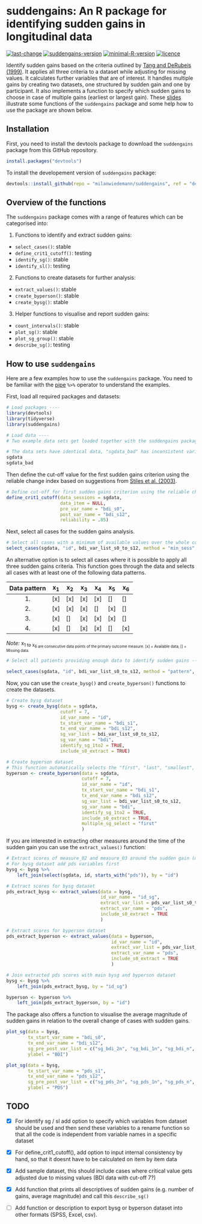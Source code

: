 # suddengains: An R package for identifying sudden gains in longitudinal data
[![last-change](https://img.shields.io/badge/Last%20change-2018--10--27-brightgreen.svg)](https://github.com/milanwiedemann/suddengains) 
[![suddengains-version](https://img.shields.io/badge/Version-0.0.1-brightgreen.svg)](https://github.com/milanwiedemann/suddengains) 
[![minimal-R-version](https://img.shields.io/badge/R%3E%3D-3.4.3-brightgreen.svg)](https://cran.r-project.org/)
[![licence](https://img.shields.io/badge/Licence-GPL--3-brightgreen.svg)](https://choosealicense.com/licenses/gpl-3.0/)

Identify sudden gains based on the criteria outlined by [Tang and DeRubeis (1999)](http://psycnet.apa.org/buy/1999-01811-008). 
It applies all three criteria to a dataset while adjusting for missing values. 
It calculates further variables that are of interest. 
It handles multiple gains by creating two datasets, one structured by sudden gain and one by participant. 
It also implements a function to specify which sudden gains to choose in case of multiple gains (earliest or largest gain). 
These [slides](https://docs.google.com/presentation/d/14OcAsBl8PIoIw5-eNO-_1uAXqfLHQcEGBT7M0MUWE9E/edit?usp=sharing) illustrate some functions of the `suddengains` package and some help how to use the package are shown below.

## Installation

First, you need to install the devtools package to download the `suddengains` package from this GitHub repository.

```r
install.packages("devtools")
```

To install the developement version of `suddengains` package:

```r
devtools::install_github(repo = "milanwiedemann/suddengains", ref = "dev")
```

## Overview of the functions

The `suddengains` package comes with a range of features which can be categorised into:

1. Functions to identify and extract sudden gains:
  - `select_cases()`: stable
  - `define_crit1_cutoff()`: testing
  - `identify_sg()`: stable
  - `identify_sl()`: testing
  
2. Functions to create datasets for further analysis:
  - `extract_values()`: stable
  - `create_byperson()`: stable
  - `create_bysg()`: stable

3. Helper functions to visualise and report sudden gains:
  - `count_intervals()`: stable
  - `plot_sg()`: stable
  - `plot_sg_group()`: stable
  - `describe_sg()`: testing

## How to use `suddengains`

Here are a few examples how to use the `suddengains` package.
You need to be familiar with the [pipe](https://magrittr.tidyverse.org/) ` %>% ` operator to understand the examples.

First, load all required packages and datasets:

```r
# Load packages ----
library(devtools)
library(tidyverse)
library(suddengains)

# Load data ----
# Two example data sets get loaded together with the suddengains package

# The data sets have identical data, "sgdata_bad" has inconsistent variable names 
sgdata
sgdata_bad
```

Then define the cut-off value for the first sudden gains criterion using the reliable change index based on suggestions from [Stiles et al. (2003)](http://psycnet.apa.org/buy/2003-01069-004).

```r
# Define cut-off for first sudden gains criterion using the reliable change index
define_crit1_cutoff(data_sessions = sgdata,
                    data_item = NULL,
                    pre_var_name = "bdi_s0",
                    post_var_name = "bdi_s12",
                    reliability = .85)
```

Next, select all cases for the sudden gains analysis.

```r
# Select all cases with a minimum of available values over the whole course of repeated measurements
select_cases(sgdata, "id", bdi_var_list_s0_to_s12, method = "min_sess", min_sess_num = 9, return_id_lgl = TRUE)

```

An alternative option is to select all cases where it is possible to apply all three sudden gains criteria. 
This function goes through the data and selects all cases with at least one of the following data patterns.

| Data pattern | x<sub>1</sub> | x<sub>2</sub> | x<sub>3</sub> | x<sub>4</sub> | x<sub>5</sub> | x<sub>6</sub> |
|:------------:|----|----|----|----|----|----|
| 1.           |[x] |[x] |[x] |[x] | [] | [] |
| 2.           |[x] |[x] |[x] |[]  |[x] | [] |
| 3.           |[x] | [] |[x] |[x] |[x] | [] |
| 4.           |[x] | [] |[x] |[x] | [] |[x] |
*Note:* x<sub>1 to x<sub>6 are consecutive data points of the primary outcome measure. [x] = Available data; [] = Missing data.

```r
# Select all patients providing enough data to identify sudden gains ----

select_cases(sgdata, "id", bdi_var_list_s0_to_s12, method = "pattern", return_id_lgl = FALSE)

```

Now, you can use the `create_bysg()` and `create_byperson()` functions to create the datasets.

```r
# Create bysg dataset
bysg <- create_bysg(data = sgdata,
                    cutoff = 7,
                    id_var_name = "id",
                    tx_start_var_name = "bdi_s1",
                    tx_end_var_name = "bdi_s12",
                    sg_var_list = bdi_var_list_s0_to_s12,
                    sg_var_name = "bdi",
                    identify_sg_1to2 = TRUE,
                    include_s0_extract = TRUE)

# Create byperson dataset
# This function automatically selects the "first", "last", "smallest", or "largest" sudden gain in cases of multiple sudden gains
byperson <- create_byperson(data = sgdata,
                            cutoff = 7,
                            id_var_name = "id",
                            tx_start_var_name = "bdi_s1",
                            tx_end_var_name = "bdi_s12",
                            sg_var_list = bdi_var_list_s0_to_s12,
                            sg_var_name = "bdi",
                            identify_sg_1to2 = TRUE,
                            include_s0_extract = TRUE,
                            multiple_sg_select = "first"
                            )

```

If you are interested in extracting other measures around the time of the sudden gain you can use the  `extract_values()` function:

```r
# Extract scores of measure_02 and measure_03 around the sudden gain (measure_01)
# For bysg dataset add pds variables first
bysg <- bysg %>%
    left_join(select(sgdata, id, starts_with("pds")), by = "id")

# Extract scores for bysg dataset
pds_extract_bysg <- extract_values(data = bysg,
                                   id_var_name = "id_sg",
                                   extract_var_list = pds_var_list_s0_to_s12,
                                   extract_var_name = "pds",
                                   include_s0_extract = TRUE
                                   )

# Extract scores for byperson dataset
pds_extract_byperson <- extract_values(data = byperson,
                                       id_var_name = "id",
                                       extract_var_list = pds_var_list_s0_to_s12,
                                       extract_var_name = "pds",
                                       include_s0_extract = TRUE
                                       )

# Join extracted pds scores with main bysg and byperson dataset
bysg <- bysg %>%
    left_join(pds_extract_bysg, by = "id_sg")

byperson <- byperson %>%
    left_join(pds_extract_byperson, by = "id")
```

The package also offers a function to visualise the average magnitude of sudden gains in relation to the overall change of cases with sudden gains.


```r
plot_sg(data = bysg,
        tx_start_var_name = "bdi_s0",
        tx_end_var_name = "bdi_s12",
        sg_pre_post_var_list = c("sg_bdi_2n", "sg_bdi_1n", "sg_bdi_n", "sg_bdi_n1", "sg_bdi_n2", "sg_bdi_n3"),
        ylabel = "BDI")

plot_sg(data = bysg,
        tx_start_var_name = "pds_s1",
        tx_end_var_name = "pds_s12",
        sg_pre_post_var_list = c("sg_pds_2n", "sg_pds_1n", "sg_pds_n", "sg_pds_n1", "sg_pds_n2", "sg_pds_n3"),
        ylabel = "PDS")
```



## TODO
- [x] For identify sg  / sl add option to specify which variables from dataset should be used and then send these variables to a rename function so that all the code is independent from variable names in a specific dataset
- [x] For define_crit1_cutoff(), add option to input internal consistency by hand, so that it doesnt have to be calculated on item by item data
- [x] Add sample dataset, this should include cases where critical value gets adjusted due to missing values (BDI data with cut-off 7?)
- [x] Add function that prints all descriptives of sudden gains (e.g. number of gains, average magnitude) and call this `describe_sg()`
- [ ] Add function or description to export bysg or byperson dataset into other formats (SPSS, Excel, csv).

